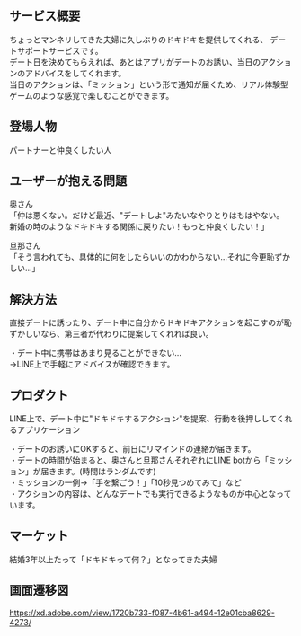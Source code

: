 ## サービス概要
ちょっとマンネリしてきた夫婦に久しぶりのドキドキを提供してくれる、
デートサポートサービスです。  
デート日を決めてもらえれば、あとはアプリがデートのお誘い、当日のアクションのアドバイスをしてくれます。  
当日のアクションは、「ミッション」という形で通知が届くため、リアル体験型ゲームのような感覚で楽しむことができます。

## 登場人物
パートナーと仲良くしたい人

## ユーザーが抱える問題
奥さん  
「仲は悪くない。だけど最近、"デートしよ"みたいなやりとりはもはやない。  
新婚の時のようなドキドキする関係に戻りたい！もっと仲良くしたい！」  

旦那さん  
「そう言われても、具体的に何をしたらいいのかわからない…それに今更恥ずかしい…」

## 解決方法
直接デートに誘ったり、デート中に自分からドキドキアクションを起こすのが恥ずかしいなら、第三者が代わりに提案してくれれば良い。  

・デート中に携帯はあまり見ることができない…  
→LINE上で手軽にアドバイスが確認できます。

## プロダクト
LINE上で、デート中に"ドキドキするアクション"を提案、行動を後押ししてくれるアプリケーション  

・デートのお誘いにOKすると、前日にリマインドの連絡が届きます。  
・デートの時間が始まると、奥さんと旦那さんそれぞれにLINE botから「ミッション」が届きます。(時間はランダムです)  
・ミッションの一例→「手を繋ごう！」「10秒見つめてみて」など  
・アクションの内容は、どんなデートでも実行できるようなものが中心となっています。

## マーケット
結婚3年以上たって「ドキドキって何？」となってきた夫婦

## 画面遷移図
https://xd.adobe.com/view/1720b733-f087-4b61-a494-12e01cba8629-4273/